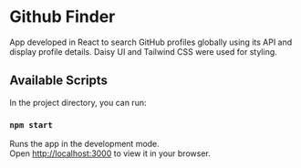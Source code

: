 # Github Finder

App developed in React to search GitHub profiles globally using its API and display profile details. Daisy UI and Tailwind CSS were used for styling.

## Available Scripts

In the project directory, you can run:

### `npm start`

Runs the app in the development mode.\
Open [http://localhost:3000](http://localhost:3000) to view it in your browser.
